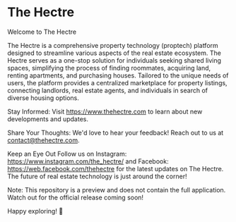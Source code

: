 # The Hectre

Welcome to The Hectre

The Hectre is a comprehensive property technology (proptech) platform designed to streamline various aspects of the real estate ecosystem. The Hectre serves as a one-stop solution for individuals seeking shared living spaces, simplifying the process of finding roommates, acquiring land, renting apartments, and purchasing houses. Tailored to the unique needs of users, the platform provides a centralized marketplace for property listings, connecting landlords, real estate agents, and individuals in search of diverse housing options.

Stay Informed:
Visit <a>https://www.thehectre.com</a>  to learn about new developments and updates.

Share Your Thoughts:
We'd love to hear your feedback! Reach out to us at <a>contact@thehectre.com</a>.

Keep an Eye Out
Follow us on Instagram: <a>https://www.instagram.com/the_hectre/</a> and Facebook: <a>https://web.facebook.com/thehectre</a> for the latest updates on The Hectre. The future of real estate technology is just around the corner!

Note: This repository is a preview and does not contain the full application. Watch out for the official release coming soon!

Happy exploring! 🌟

